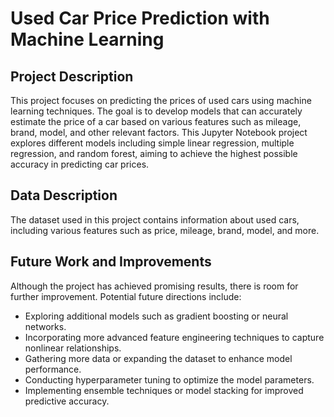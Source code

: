 # Used Car Price Prediction with Machine Learning

## Project Description
This project focuses on predicting the prices of used cars using machine learning techniques. The goal is to develop models that can accurately estimate the price of a car based on various features such as mileage, brand, model, and other relevant factors. This Jupyter Notebook project explores different models including simple linear regression, multiple regression, and random forest, aiming to achieve the highest possible accuracy in predicting car prices.

## Data Description
The dataset used in this project contains information about used cars, including various features such as price, mileage, brand, model, and more.

## Future Work and Improvements
Although the project has achieved promising results, there is room for further improvement. Potential future directions include:
- Exploring additional models such as gradient boosting or neural networks.
- Incorporating more advanced feature engineering techniques to capture nonlinear relationships.
- Gathering more data or expanding the dataset to enhance model performance.
- Conducting hyperparameter tuning to optimize the model parameters.
- Implementing ensemble techniques or model stacking for improved predictive accuracy.
